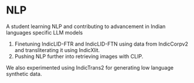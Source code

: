 # NLP

A student learning NLP and contributing to advancement in Indian languages specific LLM models

1. Finetuning IndicLID-FTR and IndicLID-FTN using data from IndicCorpv2 and transliterating it using IndicXlit.
2. Pushing NLP further into retrieving images with CLIP.

We also experimented using IndicTrans2 for generating low language synthetic data.

